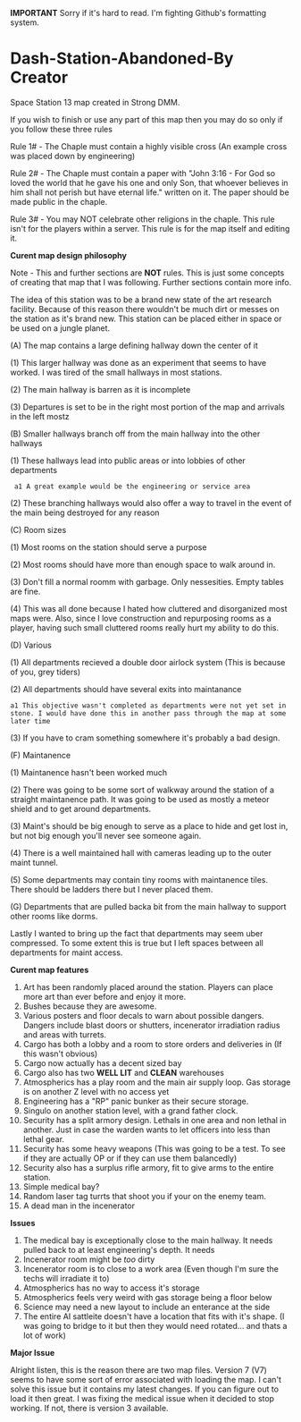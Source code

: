 **IMPORTANT**
Sorry if it's hard to read. I'm fighting Github's formatting system.

# Dash-Station-Abandoned-By Creator
Space Station 13 map created in Strong DMM.

If you wish to finish or use any part of this map then you may do so only if you follow these three rules

Rule 1# - The Chaple must contain a highly visible cross (An example cross was placed down by engineering)

Rule 2# - The Chaple must contain a paper with "John 3:16 - For God so loved the world that he gave his one and only Son, that whoever believes in him shall not perish but have eternal life." written on it. The paper should be made public in the chaple.

Rule 3# - You may NOT celebrate other religions in the chaple. This rule isn't for the players within a server. This rule is for the map itself and editing it.

**Curent map design philosophy**

Note - This and further sections are **NOT** rules. This is just some concepts of creating that map that I was following. Further sections contain more info.

The idea of this station was to be a brand new state of the art research facility.
Because of this reason there wouldn't be much dirt or messes on the station as it's brand new.
This station can be placed either in space or be used on a jungle planet.

(A) The map contains a large defining hallway down the center of it

  (1) This larger hallway was done as an experiment that seems to have worked. I was tired of the small hallways in most stations.
  
  (2) The main hallway is barren as it is incomplete
  
  (3) Departures is set to be in the right most portion of the map and arrivals in the left mostz
  
(B) Smaller hallways branch off from the main hallway into the other hallways

  (1) These hallways lead into public areas or into lobbies of other departments
  
     a1 A great example would be the engineering or service area
    
  (2) These branching hallways would also offer a way to travel in the event of the main being destroyed for any reason
  
(C) Room sizes

  (1) Most rooms on the station should serve a purpose
  
  (2) Most rooms should have more than enough space to walk around in.
  
  (3) Don't fill a normal roomm with garbage. Only nessesities. Empty tables are fine.
  
  (4) This was all done because I hated how cluttered and disorganized most maps were. Also, since I love construction and repurposing rooms as a player, having such small cluttered rooms really hurt my ability to do this.
  
(D) Various

  (1) All departments recieved a double door airlock system (This is because of you, grey tiders)
  
  (2) All departments should have several exits into maintanance
  
    a1 This objective wasn't completed as departments were not yet set in stone. I would have done this in another pass through the map at some later time
    
  (3) If you have to cram something somewhere it's probably a bad design.
  
(F) Maintanence

  (1) Maintanence hasn't been worked much
  
  (2) There was going to be some sort of walkway around the station of a straight maintanence path. It was going to be used as mostly a meteor shield and to get around departments.
  
  (3) Maint's should be big enough to serve as a place to hide and get lost in, but not big enough you'll never see someone again.
  
  (4) There is a well maintained hall with cameras leading up to the outer maint tunnel.
  
  (5) Some departments may contain tiny rooms with maintanence tiles. There should be ladders there but I never placed them.
  
(G) Departments that are pulled backa  bit from the main hallway to support other rooms like dorms.

  Lastly I wanted to bring up the fact that departments may seem uber compressed.
  To some extent this is true but I left spaces between all departments for maint access.
  
**Curent map features**

1. Art has been randomly placed around the station. Players can place more art than ever before and enjoy it more.
2. Bushes because they are awesome.
3. Various posters and floor decals to warn about possible dangers. Dangers include blast doors or shutters, incenerator irradiation radius and areas with turrets.
4. Cargo has both a lobby and a room to store orders and deliveries in (If this wasn't obvious)
5. Cargo now actually has a decent sized bay
6. Cargo also has two **WELL LIT** and **CLEAN** warehouses
7. Atmospherics has a play room and the main air supply loop. Gas storage is on another Z level with no access yet
8. Engineering has a "RP" panic bunker as their secure storage.
9. Singulo on another station level, with a grand father clock.
10. Security has a split armory design. Lethals in one area and non lethal in another. Just in case the warden wants to let officers into less than lethal gear.
11. Security has some heavy weapons (This was going to be a test. To see if they are actually OP or if they can use them balancedly)
12. Security also has a surplus rifle armory, fit to give arms to the entire station.
13. Simple medical bay?
14. Random laser tag turrts that shoot you if your on the enemy team.
15. A dead man in the incenerator

  **Issues**

1. The medical bay is exceptionally close to the main hallway. It needs pulled back to at least engineering's depth. It needs 
2. Incenerator room might be *too* dirty
3. Incenerator room is to close to a work area (Even though I'm sure the techs will irradiate it to)
4. Atmospherics has no way to access it's storage
5. Atmospherics feels very weird with gas storage being a floor below
6. Science may need a new layout to include an enterance at the side
7. The entire AI sattleite doesn't have a location that fits with it's shape. (I was going to bridge to it but then they would need rotated... and thats a lot of work)

**Major Issue**

Alright listen, this is the reason there are two map files. 
Version 7 (V7) seems to have some sort of error associated with loading the map. 
I can't solve this issue but it contains my latest changes.
If you can figure out to load it then great. I was fixing the medical issue when it decided to stop working. If not, there is version 3 available.
